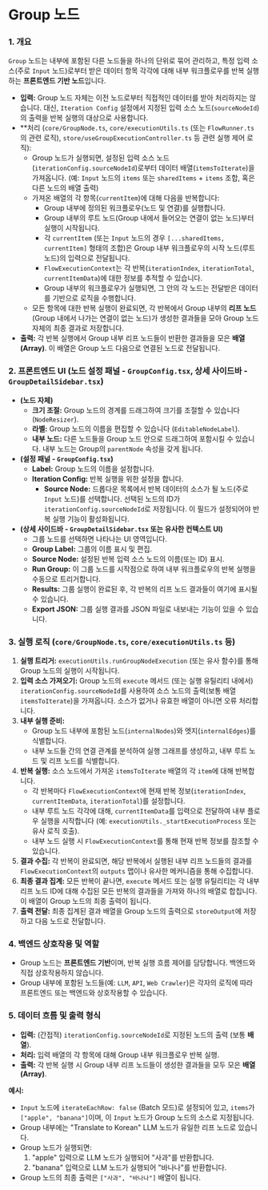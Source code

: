 # Group 노드

### 1. 개요

`Group` 노드는 내부에 포함된 다른 노드들을 하나의 단위로 묶어 관리하고, 특정 입력 소스(주로 `Input` 노드)로부터 받은 데이터 항목 각각에 대해 내부 워크플로우를 반복 실행하는 **프론트엔드 기반 노드**입니다.

-   **입력:** Group 노드 자체는 이전 노드로부터 직접적인 데이터를 받아 처리하지는 않습니다. 대신, `Iteration Config` 설정에서 지정된 입력 소스 노드(`sourceNodeId`)의 출력을 반복 실행의 대상으로 사용합니다.
-   **처리 (`core/GroupNode.ts`, `core/executionUtils.ts` (또는 `FlowRunner.ts`의 관련 로직), `store/useGroupExecutionController.ts` 등 관련 실행 제어 로직):
    -   Group 노드가 실행되면, 설정된 입력 소스 노드(`iterationConfig.sourceNodeId`)로부터 데이터 배열(`itemsToIterate`)을 가져옵니다. (예: `Input` 노드의 `items` 또는 `sharedItems` + `items` 조합, 혹은 다른 노드의 배열 출력)
    -   가져온 배열의 각 항목(`currentItem`)에 대해 다음을 반복합니다:
        -   Group 내부에 정의된 워크플로우(노드 및 연결)를 실행합니다.
        -   Group 내부의 루트 노드(Group 내에서 들어오는 연결이 없는 노드)부터 실행이 시작됩니다.
        -   각 `currentItem` (또는 `Input` 노드의 경우 `[...sharedItems, currentItem]` 형태의 조합)은 Group 내부 워크플로우의 시작 노드(루트 노드)의 입력으로 전달됩니다.
        -   `FlowExecutionContext`는 각 반복(`iterationIndex`, `iterationTotal`, `currentItemData`)에 대한 정보를 추적할 수 있습니다.
        -   Group 내부의 워크플로우가 실행되면, 그 안의 각 노드는 전달받은 데이터를 기반으로 로직을 수행합니다.
    -   모든 항목에 대한 반복 실행이 완료되면, 각 반복에서 Group 내부의 **리프 노드**(Group 내에서 나가는 연결이 없는 노드)가 생성한 결과들을 모아 Group 노드 자체의 최종 결과로 저장합니다.
-   **출력:** 각 반복 실행에서 Group 내부 리프 노드들이 반환한 결과들을 모은 **배열 (Array)**. 이 배열은 Group 노드 다음으로 연결된 노드로 전달됩니다.

### 2. 프론트엔드 UI (노드 설정 패널 - `GroupConfig.tsx`, 상세 사이드바 - `GroupDetailSidebar.tsx`)

-   **(노드 자체)**
    -   **크기 조절:** Group 노드의 경계를 드래그하여 크기를 조절할 수 있습니다 (`NodeResizer`).
    -   **라벨:** Group 노드의 이름을 편집할 수 있습니다 (`EditableNodeLabel`).
    -   **내부 노드:** 다른 노드들을 Group 노드 안으로 드래그하여 포함시킬 수 있습니다. 내부 노드는 Group의 `parentNode` 속성을 갖게 됩니다.
-   **(설정 패널 - `GroupConfig.tsx`)**
    -   **Label:** Group 노드의 이름을 설정합니다.
    -   **Iteration Config:** 반복 실행을 위한 설정을 합니다.
        -   **Source Node:** 드롭다운 목록에서 반복 데이터의 소스가 될 노드(주로 `Input` 노드)를 선택합니다. 선택된 노드의 ID가 `iterationConfig.sourceNodeId`로 저장됩니다. 이 필드가 설정되어야 반복 실행 기능이 활성화됩니다.
-   **(상세 사이드바 - `GroupDetailSidebar.tsx` 또는 유사한 컨텍스트 UI)**
    -   그룹 노드를 선택하면 나타나는 UI 영역입니다.
    -   **Group Label:** 그룹의 이름 표시 및 편집.
    -   **Source Node:** 설정된 반복 입력 소스 노드의 이름(또는 ID) 표시.
    -   **Run Group:** 이 그룹 노드를 시작점으로 하여 내부 워크플로우의 반복 실행을 수동으로 트리거합니다.
    -   **Results:** 그룹 실행이 완료된 후, 각 반복의 리프 노드 결과들이 여기에 표시될 수 있습니다.
    -   **Export JSON:** 그룹 실행 결과를 JSON 파일로 내보내는 기능이 있을 수 있습니다.

### 3. 실행 로직 (`core/GroupNode.ts`, `core/executionUtils.ts` 등)

1.  **실행 트리거:** `executionUtils.runGroupNodeExecution` (또는 유사 함수)를 통해 Group 노드의 실행이 시작됩니다.
2.  **입력 소스 가져오기:** Group 노드의 `execute` 메서드 (또는 실행 유틸리티 내에서) `iterationConfig.sourceNodeId`를 사용하여 소스 노드의 출력(보통 배열 `itemsToIterate`)을 가져옵니다. 소스가 없거나 유효한 배열이 아니면 오류 처리합니다.
3.  **내부 실행 준비:**
    -   Group 노드 내부에 포함된 노드(`internalNodes`)와 엣지(`internalEdges`)를 식별합니다.
    -   내부 노드들 간의 연결 관계를 분석하여 실행 그래프를 생성하고, 내부 루트 노드 및 리프 노드를 식별합니다.
4.  **반복 실행:** 소스 노드에서 가져온 `itemsToIterate` 배열의 각 `item`에 대해 반복합니다.
    -   각 반복마다 `FlowExecutionContext`에 현재 반복 정보(`iterationIndex`, `currentItemData`, `iterationTotal`)를 설정합니다.
    -   내부 루트 노드 각각에 대해, `currentItemData`를 입력으로 전달하여 내부 플로우 실행을 시작합니다 (예: `executionUtils._startExecutionProcess` 또는 유사 로직 호출).
    -   내부 노드 실행 시 `FlowExecutionContext`를 통해 현재 반복 정보를 참조할 수 있습니다.
5.  **결과 수집:** 각 반복이 완료되면, 해당 반복에서 실행된 내부 리프 노드들의 결과를 `FlowExecutionContext`의 `outputs` 맵이나 유사한 메커니즘을 통해 수집합니다.
6.  **최종 결과 집계:** 모든 반복이 끝나면, `execute` 메서드 또는 실행 유틸리티는 각 내부 리프 노드 ID에 대해 수집된 모든 반복의 결과들을 가져와 하나의 배열로 합칩니다. 이 배열이 Group 노드의 최종 출력이 됩니다.
7.  **출력 전달:** 최종 집계된 결과 배열을 Group 노드의 출력으로 `storeOutput`에 저장하고 다음 노드로 전달합니다.

### 4. 백엔드 상호작용 및 역할

-   Group 노드는 **프론트엔드 기반**이며, 반복 실행 흐름 제어를 담당합니다. 백엔드와 직접 상호작용하지 않습니다.
-   Group 내부에 포함된 노드들(예: `LLM`, `API`, `Web Crawler`)은 각자의 로직에 따라 프론트엔드 또는 백엔드와 상호작용할 수 있습니다.

### 5. 데이터 흐름 및 출력 형식

-   **입력:** (간접적) `iterationConfig.sourceNodeId`로 지정된 노드의 출력 (보통 **배열**).
-   **처리:** 입력 배열의 각 항목에 대해 Group 내부 워크플로우 반복 실행.
-   **출력:** 각 반복 실행 시 Group 내부 리프 노드들이 생성한 결과들을 모두 모은 **배열 (Array)**.

**예시:**

-   `Input` 노드에 `iterateEachRow: false` (Batch 모드)로 설정되어 있고, `items`가 `["apple", "banana"]`이며, 이 `Input` 노드가 Group 노드의 소스로 지정됩니다.
-   Group 내부에는 "Translate to Korean" LLM 노드가 유일한 리프 노드로 있습니다.
-   Group 노드가 실행되면:
    1.  "apple" 입력으로 LLM 노드가 실행되어 "사과"를 반환합니다.
    2.  "banana" 입력으로 LLM 노드가 실행되어 "바나나"를 반환합니다.
-   Group 노드의 최종 출력은 `["사과", "바나나"]` 배열이 됩니다. 